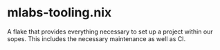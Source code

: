 # mlabs-tooling.nix
A flake that provides everything necessary to set up a project within our sopes. This includes the necessary maintenance as well as CI.
